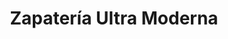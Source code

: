 ---
title: "Zapatería Ultra Moderna"
url: /ciudad-de-panama/zapateria-ultra-moderna/
shop: zapatos
---